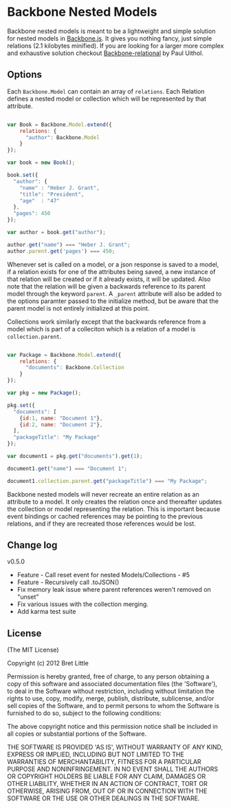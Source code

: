 Backbone Nested Models
======================

Backbone nested models is meant to be a lightweight and simple solution for nested models in [Backbone.js](http://backbonejs.org/). It gives you
nothing fancy, just simple relations (2.1 kilobytes minified). If you are looking for a larger more complex and exhaustive solution checkout
[Backbone-relational](https://github.com/PaulUithol/Backbone-relational) by Paul Uithol.

## Options

Each `Backbone.Model` can contain an array of `relations`. Each Relation defines a nested model or collection which will
be represented by that attribute.

```javascript

var Book = Backbone.Model.extend({
    relations: {
      "author": Backbone.Model
    }
});

var book = new Book();

book.set({
  "author": {
    "name" : "Heber J. Grant",
    "title": "President",
    "age"  : "47"
  },
  "pages": 450
});

var author = book.get("author");

author.get("name") === "Heber J. Grant";
author.parent.get('pages') === 450;

```
Whenever set is called on a model, or a json response is saved to a model, if a relation exists for one of the attributes
being saved, a new instance of that relation will be created or if it already exists, it will be updated. Also note that
the relation will be given a backwards reference to its parent model through the keyword `parent`. A `_parent` attribute will also be added to the options paramter passed to the initialize method, but be aware that the parent model is not entirely initialized at this point.

Collections work similarly except that the backwards reference from a model which is part of a colleciton which is a 
relation of a model is `collection.parent`.

```javascript

var Package = Backbone.Model.extend({
    relations: {
      "documents": Backbone.Collection
    }
});

var pkg = new Package();

pkg.set({
  "documents": [
    {id:1, name: "Document 1"},
    {id:2, name: "Document 2"},
  ],
  "packageTitle": "My Package"
});

var document1 = pkg.get("documents").get(1);

document1.get("name") === "Document 1";

document1.collection.parent.get("packageTitle") === "My Package";

```

Backbone nested models will never recreate an entire relation as an attribute to a model. It only creates the relation
once and thereafter updates the collection or model representing the relation. This is important because event bindings
or cached references may be pointing to the previous relations, and if they are recreated those references would be lost.

## Change log

v0.5.0 

* Feature - Call reset event for nested Models/Collections - #5
* Feature - Recursively call .toJSON()
* Fix memory leak issue where parent references weren't removed on "unset"
* Fix various issues with the collection merging.
* Add karma test suite


## License

(The MIT License)

Copyright (c) 2012 Bret Little

Permission is hereby granted, free of charge, to any person obtaining a copy of this software and associated documentation files (the 'Software'), to deal in the Software without restriction, including without limitation the rights to use, copy, modify, merge, publish, distribute, sublicense, and/or sell copies of the Software, and to permit persons to whom the Software is furnished to do so, subject to the following conditions:

The above copyright notice and this permission notice shall be included in all copies or substantial portions of the Software.

THE SOFTWARE IS PROVIDED 'AS IS', WITHOUT WARRANTY OF ANY KIND, EXPRESS OR IMPLIED, INCLUDING BUT NOT LIMITED TO THE WARRANTIES OF MERCHANTABILITY, FITNESS FOR A PARTICULAR PURPOSE AND NONINFRINGEMENT. IN NO EVENT SHALL THE AUTHORS OR COPYRIGHT HOLDERS BE LIABLE FOR ANY CLAIM, DAMAGES OR OTHER LIABILITY, WHETHER IN AN ACTION OF CONTRACT, TORT OR OTHERWISE, ARISING FROM, OUT OF OR IN CONNECTION WITH THE SOFTWARE OR THE USE OR OTHER DEALINGS IN THE SOFTWARE.
